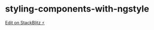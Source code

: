 # styling-components-with-ngstyle

[Edit on StackBlitz ⚡️](https://stackblitz.com/edit/styling-components-with-ngstyle)